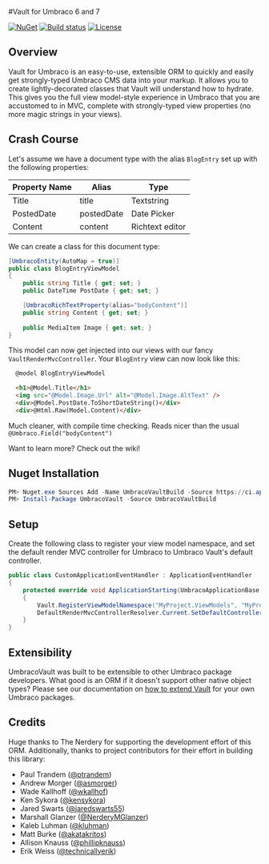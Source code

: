 #Vault for Umbraco 6 and 7

[![NuGet](https://img.shields.io/nuget/v/UmbracoVault.svg)](nuget.org/packages/UmbracoVault) [![Build status](https://ci.appveyor.com/api/projects/status/4lmny3neenc4hibj/branch/master?svg=true)](https://ci.appveyor.com/project/TheNerdery/umbracovault/branch/master) [![License](https://img.shields.io/github/license/thenerdery/UmbracoVault.svg)](https://github.com/thenerdery/UmbracoVault/blob/master/LICENSE) 

## Overview
Vault for Umbraco is an easy-to-use, extensible ORM to quickly and easily get strongly-typed Umbraco CMS data into your
 markup.  It allows you to create lightly-decorated classes that Vault will understand how to hydrate. This gives you
 the full view model-style experience in Umbraco that you are accustomed to in MVC, complete with strongly-typed view
 properties (no more magic strings in your views).

## Crash Course

Let's assume we have a document type with the alias `BlogEntry` set up with the following properties:

Property Name | Alias | Type
--- | --- | ---
Title | title | Textstring
PostedDate | postedDate | Date Picker
Content | content | Richtext editor

We can create a class for this document type:

```csharp
[UmbracoEntity(AutoMap = true)]
public class BlogEntryViewModel
{
	public string Title { get; set; }
	public DateTime PostDate { get; set; }

	[UmbracoRichTextProperty(alias="bodyContent")]
	public string Content { get; set; }
	
	public MediaItem Image { get; set; }	
}
```

This model can now get injected into our views with our fancy `VaultRenderMvcController`. Your `BlogEntry` view  can now look like this:


```html
  @model BlogEntryViewModel

  <h1>@Model.Title</h1>
  <img src="@Model.Image.Url" alt="@Model.Image.AltText" />
  <div>@Model.PostDate.ToShortDateString()</div>
  <div>@Html.Raw(Model.Content)</div>	

```

Much cleaner, with compile time checking. Reads nicer than the usual `@Umbraco.Field("bodyContent")`

Want to learn more? Check out the wiki!

## Nuget Installation

```PowerShell
PM> Nuget.exe Sources Add -Name UmbracoVaultBuild -Source https://ci.appveyor.com/nuget/umbracovault-5m6ate96gcwx -UserName <appveyoremail> -Password <appveyorpassword>
PM> Install-Package UmbracoVault -Source UmbracoVaultBuild
```

## Setup

Create the following class to register your view model namespace, and set the default render MVC controller for Umbraco to Umbraco Vault's default controller.

```csharp
public class CustomApplicationEventHandler : ApplicationEventHandler
{
    protected override void ApplicationStarting(UmbracoApplicationBase umbracoApplication, ApplicationContext applicationContext)
    {
        Vault.RegisterViewModelNamespace("MyProject.ViewModels", "MyProject");
        DefaultRenderMvcControllerResolver.Current.SetDefaultControllerType(typeof(VaultRenderMvcController));
    }
}
```

## Extensibility

UmbracoVault was built to be extensible to other Umbraco package developers. What good is an ORM if it doesn't support
 other native object types? Please see our documentation on 
 [how to extend Vault](https://github.com/kensykora/UmbracoVault/wiki/Extending-Vault) for your own Umbraco packages.

## Credits

Huge thanks to The Nerdery for supporting the development effort of this ORM. Additionally, thanks to project
contributors for their effort in building this library:

 * Paul Trandem ([@ptrandem](https://github.com/ptrandem))
 * Andrew Morger ([@asmorger](https://github.com/asmorger))
 * Wade Kallhoff ([@wkallhof](https://github.com/wkallhof))
 * Ken Sykora ([@kensykora](https://github.com/kensykora))
 * Jared Swarts ([@jaredswarts55](https://github.com/jaredswarts55))
 * Marshall Glanzer ([@NerderyMGlanzer](https://github.com/NerderyMGlanzer))
 * Kaleb Luhman ([@kluhman](https://github.com/kluhman))
 * Matt Burke ([@akatakritos](https://github.com/akatakritos))
 * Allison Knauss ([@phillipknauss](https://github.com/phillipknauss))
 * Erik Weiss ([@technicallyerik](https://github.com/technicallyerik))
